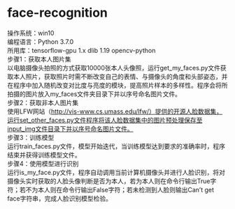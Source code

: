 # face-recognition
操作系统：win10  
编程语言：Python 3.7.0  
所用库：tensorflow-gpu 1.x dlib 1.19 opencv-python  
步骤1：获取本人图片集  
以电脑摄像头拍照的方式获取10000张本人头像照，运行get_my_faces.py文件获取本人照片，获取照片时需不断改变自己的表情、与摄像头的角度和头部姿态，并在程序中加入随机改变对比度与亮度的模块，提高照片样本的多样性。程序会将所拍摄的图片放入my_faces文件夹目录下并以序号命名图片文件。  
步骤2：获取非本人图片集  
使用LFW网站（http://vis-www.cs.umass.edu/lfw/）提供的开源人脸数据集，运行set_other_faces.py文件程序将该人脸数据集中的图片预处理保存至input_img文件目录下并以序号命名图片文件。  
步骤3：训练模型  
运行train_faces.py文件，模型开始迭代，当训练模型达到要求的准确率时，程序结束并获得训练模型文件。  
步骤4：使用模型进行识别  
运行is_my_face.py文件，程序自动调用当前计算机摄像头并进行人脸识别，将对摄像头实时获取的人脸头像判断是否为本人，若为本人则在命令行输出True字符；若不为本人则在命令行输出False字符；若未检测到人脸则输出Can’t get face字符串，完成人脸识别模型检验。  

